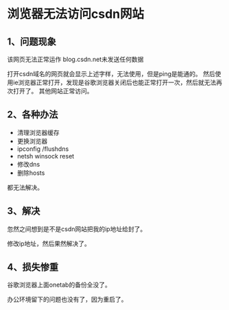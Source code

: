 # 浏览器无法访问csdn网站

## 1、问题现象
该网页无法正常运作
blog.csdn.net未发送任何数据

打开csdn域名的网页就会显示上述字样，无法使用，但是ping是能通的。
然后使用ie浏览器正常打开，发现是谷歌浏览器关闭后也能正常打开一次，然后就无法再次打开了。
其他网站正常访问。

## 2、各种办法
- 清理浏览器缓存
- 更换浏览器
- ipconfig /flushdns
- netsh winsock reset
- 修改dns
- 删除hosts

都无法解决。

## 3、解决
忽然之间想到是不是csdn网站把我的ip地址给封了。

修改ip地址，然后果然解决了。

## 4、损失惨重
谷歌浏览器上面onetab的备份全没了。

办公环境留下的问题也没有了，因为重启了。



